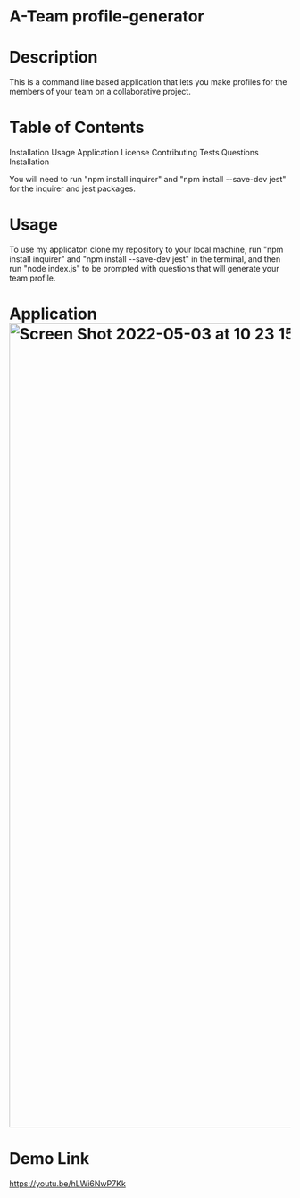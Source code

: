
# A-Team profile-generator

# Description

This is a command line based application that lets you make profiles for the members of your team on a collaborative project.

# Table of Contents

Installation
Usage
Application
License
Contributing
Tests
Questions
Installation

You will need to run "npm install inquirer" and "npm install --save-dev jest" for the inquirer and jest packages.

# Usage

To use my applicaton clone my repository to your local machine, run "npm install inquirer" and "npm install --save-dev jest" in the terminal, and then run "node index.js" to be prompted with questions that will generate your team profile.

# Application<img width="1440" alt="Screen Shot 2022-05-03 at 10 23 15 PM" src="https://user-images.githubusercontent.com/100977121/166615441-433b219e-51f3-4fe6-ad05-c93ff2f1fc6f.png">



 # Demo Link

 https://youtu.be/hLWi6NwP7Kk
